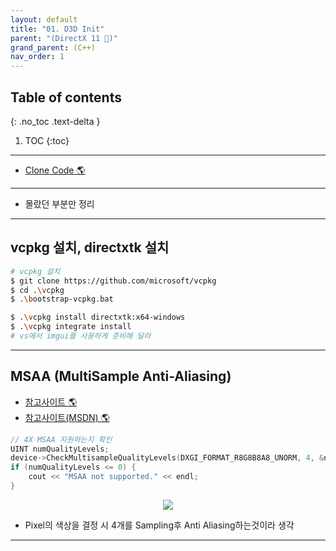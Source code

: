 ```yaml
---
layout: default
title: "01. D3D Init"
parent: "(DirectX 11 🌟)"
grand_parent: (C++)
nav_order: 1
---
```


## Table of contents
{: .no_toc .text-delta }

1. TOC
{:toc}

---

* [Clone Code 🌎](https://github.com/EasyCoding-7/DirectX11-Examples/tree/1/1_InitD3D)

---

* 몰랐던 부분만 정리

---

## vcpkg 설치, directxtk 설치

```bash
# vcpkg 설치
$ git clone https://github.com/microsoft/vcpkg
$ cd .\vcpkg
$ .\bootstrap-vcpkg.bat
```

```bash
$ .\vcpkg install directxtk:x64-windows
$ .\vcpkg integrate install 
# vs에서 imgui를 사용하게 준비해 달라
```

---

## MSAA (MultiSample Anti-Aliasing)

* [참고사이트 🌎](https://mynameismjp.wordpress.com/2012/10/24/msaa-overview/)
* [참고사이트(MSDN) 🌎](https://learn.microsoft.com/ko-kr/windows/win32/direct3d11/d3d10-graphics-programming-guide-rasterizer-stage-rules?redirectedfrom=MSDN)

```cpp
// 4X MSAA 지원하는지 확인
UINT numQualityLevels;
device->CheckMultisampleQualityLevels(DXGI_FORMAT_R8G8B8A8_UNORM, 4, &numQualityLevels);
if (numQualityLevels <= 0) {
    cout << "MSAA not supported." << endl;
}
```

<p align="center">
  <img src="https://taehyungs-programming-blog.github.io/blog/assets/images/cpp/directx11/d11-1-1.webp"/>
</p>

* Pixel의 색상을 결정 시 4개를 Sampling후 Anti Aliasing하는것이라 생각

---

